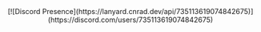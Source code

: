 <div align="center">
  [![Discord Presence](https://lanyard.cnrad.dev/api/735113619074842675)](https://discord.com/users/735113619074842675)
</div>
